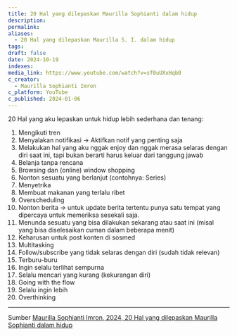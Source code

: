 ```yaml
---
title: 20 Hal yang dilepaskan Maurilla Sophianti dalam hidup
description: 
permalink: 
aliases:
  - 20 Hal yang dilepaskan Maurilla S. I. dalam hidup
tags: 
draft: false
date: 2024-10-19
indexes: 
media_link: https://www.youtube.com/watch?v=sf8uUXxHqb0
c_creator:
  - Maurilla Sophianti Imron
c_platform: YouTube
c_published: 2024-01-06
---
```

20 Hal yang aku lepaskan untuk hidup lebih sederhana dan tenang:
1. Mengikuti tren
2. Menyalakan notifikasi → Aktifkan notif yang penting saja
3. Melakukan hal yang aku nggak enjoy dan nggak merasa selaras dengan diri saat ini, tapi bukan berarti harus keluar dari tanggung jawab
4. Belanja tanpa rencana
5. Browsing dan (online) window shopping
6. Nonton sesuatu yang berlanjut (contohnya: Series)
7. Menyetrika
8. Membuat makanan yang terlalu ribet
9. Overscheduling
10. Nonton berita → untuk update berita tertentu punya satu tempat yang dipercaya untuk memeriksa sesekali saja.
11. Menunda sesuatu yang bisa dilakukan sekarang atau saat ini (misal yang bisa diselesaikan cuman dalam beberapa menit)
12. Keharusan untuk post konten di sosmed
13. Multitasking
14. Follow/subscribe yang tidak selaras dengan diri (sudah tidak relevan)
15. Terburu-buru
16. Ingin selalu terlihat sempurna
17. Selalu mencari yang kurang (kekurangan diri)
18. Going with the flow
19. Selalu ingin lebih
20. Overthinking



---
Sumber [Maurilla Sophianti Imron, 2024, 20 Hal yang dilepaskan Maurilla Sophianti dalam hidup](https://www.youtube.com/watch?v=sf8uUXxHqb0)